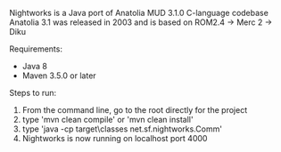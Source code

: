 Nightworks is a Java port of Anatolia MUD 3.1.0 C-language codebase
Anatolia 3.1 was released in 2003 and is based on ROM2.4 -> Merc 2 -> Diku

Requirements:
- Java 8
- Maven 3.5.0 or later

Steps to run:
1. From the command line, go to the root directly for the project
2. type 'mvn clean compile' or 'mvn clean install'
3. type 'java -cp target\classes net.sf.nightworks.Comm'
4. Nightworks is now running on localhost port 4000